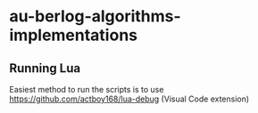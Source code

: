 # au-berlog-algorithms-implementations

## Running Lua
Easiest method to run the scripts is to use https://github.com/actboy168/lua-debug (Visual Code extension)